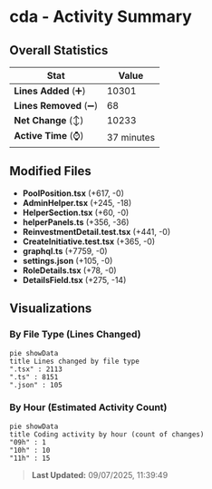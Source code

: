 # cda - Activity Summary 

## Overall Statistics

| Stat                   | Value                                                             |
| ---------------------- | ----------------------------------------------------------------- |
| **Lines Added** (➕)   | 10301                                          |
| **Lines Removed** (➖) | 68                                        |
| **Net Change** (↕)    | 10233                |
| **Active Time** (⌚)   | 37 minutes |


## Modified Files
- **PoolPosition.tsx** (+617, -0)
- **AdminHelper.tsx** (+245, -18)
- **HelperSection.tsx** (+60, -0)
- **helperPanels.ts** (+356, -36)
- **ReinvestmentDetail.test.tsx** (+441, -0)
- **CreateInitiative.test.tsx** (+365, -0)
- **graphql.ts** (+7759, -0)
- **settings.json** (+105, -0)
- **RoleDetails.tsx** (+78, -0)
- **DetailsField.tsx** (+275, -14)

## Visualizations

### By File Type (Lines Changed)

```mermaid
pie showData
title Lines changed by file type
".tsx" : 2113
".ts" : 8151
".json" : 105
```

### By Hour (Estimated Activity Count)

```mermaid
pie showData
title Coding activity by hour (count of changes)
"09h" : 1
"10h" : 10
"11h" : 15
```


> **Last Updated:** 09/07/2025, 11:39:49